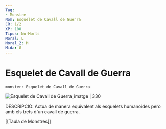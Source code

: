 ```yaml
---
Tag:
- Monstre
Nom: Esquelet de Cavall de Guerra
CR: 1/2
XP: 100
Tipus: No-Morts
Moral: L
Moral_2: M
Mida: G
---
```

# Esquelet de Cavall de Guerra

```statblock
monster: Esquelet de Cavall de Guerra
```

![Esquelet de Cavall de Guerra_imatge | 330](https://i.pinimg.com/564x/0a/94/30/0a9430573edd244b3ab3d47779701478.jpg)

DESCRIPCIÓ: 
Actua de manera equivalent als esquelets humanoides però amb els trets d'un cavall de guerra.

[[Taula de Monstres]]

